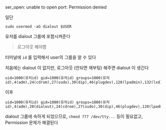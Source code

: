 
ser_open: unable to open port: Permission denied


일단 
```
sudo usermod -aG dialout $USER
```

유저를 dialout 그룹에 포함시켜준다   

> 로그아웃 해야함


터미널에 `id` 를 입력해서 user의 그룹을 알 수 있다

처음에는 dialout 이 없지만, 로그아웃 (안되면 재부팅) 해주면 dialout 이 생긴다

```
uid=1000(유저id) gid=1000(유저id) groups=1000(유저id),4(adm),24(cdrom),27(sudo),30(dip),46(plugdev),120(lpadmin),132(lxd),133(sambashare)
```

이후
```
uid=1000(유저id) gid=1000(유저id) groups=1000(유저id),4(adm),20(dialout),24(cdrom),27(sudo),30(dip),46(plugdev),120(lpadmin),132(lxd),133(sambashare)
```

dialout 그룹에 속하게 되었으므로, `chmod 777 /dev/tty...` 등이 필요없고, Permission 문제가 해결된다

